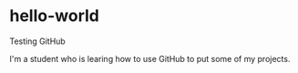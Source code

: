# hello-world
Testing GitHub

I'm a student who is learing how to use GitHub to put some of my projects.
